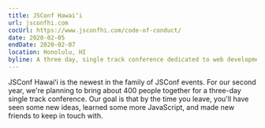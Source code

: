 ```yaml
---
title: JSConf Hawaiʻi
url: jsconfhi.com
cocUrl: https://www.jsconfhi.com/code-of-conduct/
date: 2020-02-05
endDate: 2020-02-07
location: Honolulu, HI
byline: A three day, single track conference dedicated to web development, JavaScript and building a community.
---
```


JSConf Hawaiʻi is the newest in the family of JSConf events. For our second year, we're planning to bring about 400 people together for a three-day single track conference. Our goal is that by the time you leave, you'll have seen some new ideas, learned some more JavaScript, and made new friends to keep in touch with.
